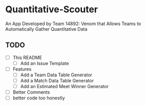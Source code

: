 # Quantitative-Scouter
An App Developed by Team 14892: Venom that Allows Teams to Automatically Gather Quantitative Data

## TODO
- [ ] This README
    - [ ] Add an Issue Template
- [ ] Features
    - [ ] Add a Team Data Table Generator
    - [ ] Add a Match Data Table Generator
    - [ ] Add an Estimated Meet Winner Generator
- [ ] Better Comments
- [ ] better code too honestly
